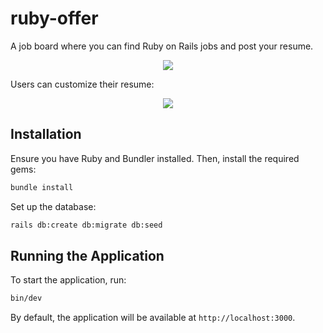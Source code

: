 # ruby-offer
A job board where you can find Ruby on Rails jobs and post your resume.

<p align="center">
  <img src="https://github.com/user-attachments/assets/af8f9574-0322-4ae1-bb07-4d3817aafa81">
</p>

Users can customize their resume:
<p align="center">
  <img src="https://github.com/user-attachments/assets/84d3ea59-3dd0-42d2-b254-264c26dae3d5">
</p>

## Installation

Ensure you have Ruby and Bundler installed. Then, install the required gems:

```sh
bundle install
```

Set up the database:

```sh
rails db:create db:migrate db:seed
```

## Running the Application

To start the application, run:

```sh
bin/dev
```

By default, the application will be available at `http://localhost:3000`.

